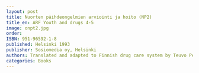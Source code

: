 ```yaml
---
layout: post
title: Nuorten päihdeongelmien arviointi ja hoito (NP2)
title_en: ARF Youth and drugs 4-5
image: onpt2.jpg
order:
ISBN: 951-96592-1-8
published: Helsinki 1993
publisher: Sosiomedia oy, Helsinki
authors: Translated and adapted to Finnish drug care system by Teuvo Peltoniemi
categories: Books
---
```



